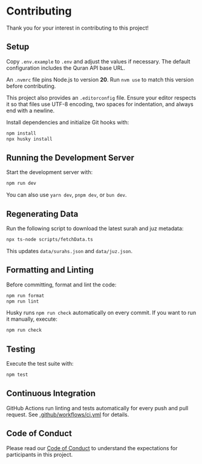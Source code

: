 # Contributing

Thank you for your interest in contributing to this project!

## Setup

Copy `.env.example` to `.env` and adjust the values if necessary. The default configuration includes the Quran API base URL.

An `.nvmrc` file pins Node.js to version **20**. Run `nvm use` to match this version before contributing.

This project also provides an `.editorconfig` file. Ensure your editor respects
it so that files use UTF-8 encoding, two spaces for indentation, and always end
with a newline.

Install dependencies and initialize Git hooks with:

```bash
npm install
npx husky install
```

## Running the Development Server

Start the development server with:

```bash
npm run dev
```

You can also use `yarn dev`, `pnpm dev`, or `bun dev`.

## Regenerating Data

Run the following script to download the latest surah and juz metadata:

```bash
npx ts-node scripts/fetchData.ts
```

This updates `data/surahs.json` and `data/juz.json`.

## Formatting and Linting

Before committing, format and lint the code:

```bash
npm run format
npm run lint
```

Husky runs `npm run check` automatically on every commit. If you want to run it
manually, execute:

```bash
npm run check
```

## Testing

Execute the test suite with:

```bash
npm test
```

## Continuous Integration

GitHub Actions run linting and tests automatically for every push and pull request. See [.github/workflows/ci.yml](.github/workflows/ci.yml) for details.

## Code of Conduct

Please read our [Code of Conduct](CODE_OF_CONDUCT.md) to understand the expectations for participants in this project.
